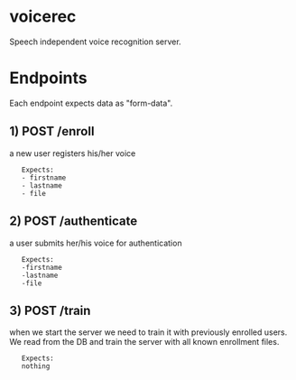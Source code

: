 # voicerec
Speech independent voice recognition server.


# Endpoints

Each endpoint expects data as "form-data".


##  1) POST /enroll
a new user registers his/her voice

       Expects:
       - firstname
       - lastname
       - file
##  2) POST /authenticate
a user submits her/his voice for authentication

       Expects:
       -firstname
       -lastname
       -file
##  3) POST /train
when we start the server we need to train it with previously enrolled users. We read from the DB and train the server with all known enrollment files.

       Expects:
       nothing
